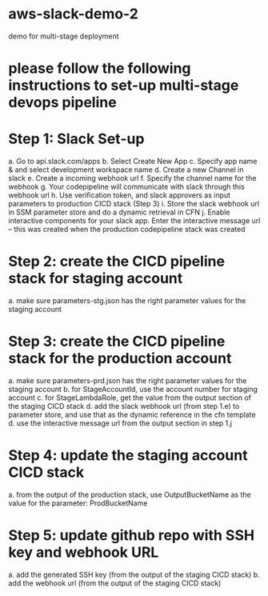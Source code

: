 # aws-slack-demo-2
demo for multi-stage deployment
# please follow the following instructions to set-up multi-stage devops pipeline
# Step 1: Slack Set-up
a. Go to api.slack.com/apps
b. Select Create New App
c. Specify app name & and select development workspace name
d. Create a new Channel in slack
e. Create a incoming webhook url
f. Specify the channel name for the webhook
g. Your codepipeline will communicate with slack through this webhook url
h. Use verification token, and slack approvers as input parameters to production CICD stack (Step 3)
i. Store the slack webhook url in SSM parameter store and do a dynamic retrieval in CFN
j. Enable interactive components for your slack app. Enter the interactive message url – this was created when the production codepipeline stack was created
# Step 2: create the CICD pipeline stack for staging account
a. make sure parameters-stg.json has the right parameter values for the staging account
# Step 3: create the CICD pipeline stack for the production account
a. make sure parameters-prd.json has the right parameter values for the staging account
b. for StageAccountId, use the account number for staging account
c. for StageLambdaRole, get the value from the output section of the staging CICD stack
d. add the slack webhook url (from step 1.e) to parameter store, and use that as the dynamic reference in the cfn template
d. use the interactive message url from the output section in step 1.j
# Step 4: update the staging account CICD stack
a. from the output of the production stack, use OutputBucketName as the value for the parameter: ProdBucketName
# Step 5: update github repo with SSH key and webhook URL
a. add the generated SSH key (from the output of the staging CICD stack)
b. add the webhook url (from the output of the staging CICD stack)

